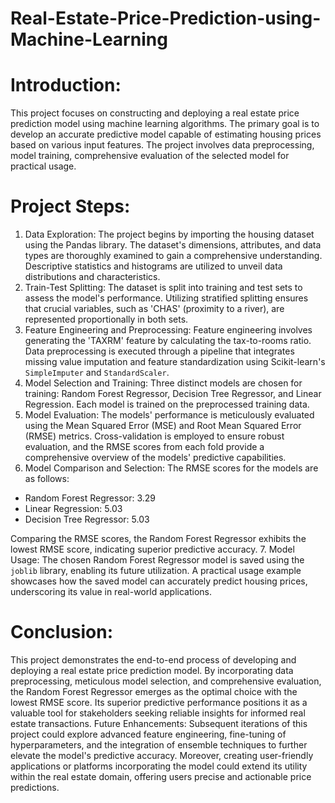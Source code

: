 # Real-Estate-Price-Prediction-using-Machine-Learning
# Introduction:
This project focuses on constructing and deploying a real estate price prediction model using machine learning algorithms. The primary goal is to develop an accurate predictive model capable of estimating housing prices based on various input features. The project involves data preprocessing, model training, comprehensive evaluation of the selected model for practical usage.
# Project Steps:
1. Data Exploration:
The project begins by importing the housing dataset using the Pandas library. The dataset's dimensions, attributes, and data types are thoroughly examined to gain a comprehensive understanding. Descriptive statistics and histograms are utilized to unveil data distributions and characteristics.
2. Train-Test Splitting:
The dataset is split into training and test sets to assess the model's performance. Utilizing stratified splitting ensures that crucial variables, such as 'CHAS' (proximity to a river), are represented proportionally in both sets.
3. Feature Engineering and Preprocessing:
Feature engineering involves generating the 'TAXRM' feature by calculating the tax-to-rooms ratio. Data preprocessing is executed through a pipeline that integrates missing value imputation and feature standardization using Scikit-learn's `SimpleImputer` and `StandardScaler`.
4. Model Selection and Training:
Three distinct models are chosen for training: Random Forest Regressor, Decision Tree Regressor, and Linear Regression. Each model is trained on the preprocessed training data.
5. Model Evaluation:
The models' performance is meticulously evaluated using the Mean Squared Error (MSE) and Root Mean Squared Error (RMSE) metrics. Cross-validation is employed to ensure robust evaluation, and the RMSE scores from each fold provide a comprehensive overview of the models' predictive capabilities.
6. Model Comparison and Selection:
The RMSE scores for the models are as follows:
- Random Forest Regressor: 3.29
- Linear Regression: 5.03
- Decision Tree Regressor:  5.03

Comparing the RMSE scores, the Random Forest Regressor exhibits the lowest RMSE score, indicating superior predictive accuracy.
7. Model Usage:
The chosen Random Forest Regressor model is saved using the `joblib` library, enabling its future utilization. A practical usage example showcases how the saved model can accurately predict housing prices, underscoring its value in real-world applications.
# Conclusion:
This project demonstrates the end-to-end process of developing and deploying a real estate price prediction model. By incorporating data preprocessing, meticulous model selection, and comprehensive evaluation, the Random Forest Regressor emerges as the optimal choice with the lowest RMSE score. Its superior predictive performance positions it as a valuable tool for stakeholders seeking reliable insights for informed real estate transactions.
Future Enhancements:
Subsequent iterations of this project could explore advanced feature engineering, fine-tuning of hyperparameters, and the integration of ensemble techniques to further elevate the model's predictive accuracy. Moreover, creating user-friendly applications or platforms incorporating the model could extend its utility within the real estate domain, offering users precise and actionable price predictions.
